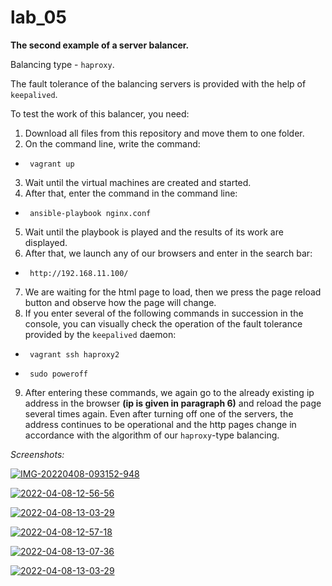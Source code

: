 # lab_05

   **The second example of a server balancer.**

   Balancing type - `haproxy`.
   
   The fault tolerance of the balancing servers is provided with the help of `keepalived`.
   
  To test the work of this balancer, you need:
1. Download all files from this repository and move them to one folder.
2. On the command line, write the command:
*      vagrant up
3. Wait until the virtual machines are created and started.
4. After that, enter the command in the command line:
*      ansible-playbook nginx.conf
5. Wait until the playbook is played and the results of its work are displayed.
6. After that, we launch any of our browsers and enter in the search bar:
*      http://192.168.11.100/
7. We are waiting for the html page to load, then we press the page reload button and observe how the page will change.
8. If you enter several of the following commands in succession in the console, you can visually check the operation of the fault tolerance provided by the    `keepalived` daemon:
*      vagrant ssh haproxy2
*      sudo poweroff
9. After entering these commands, we again go to the already existing ip address in the browser **(ip is given in paragraph 6)** and reload the page several      times again. Even after turning off one of the servers, the address continues to be operational and the http pages change in accordance with the          algorithm of our `haproxy`-type balancing.

*Screenshots:*

<a href="https://ibb.co/02cW1JR"><img src="https://i.ibb.co/H4VMRgf/IMG-20220408-093152-948.jpg" alt="IMG-20220408-093152-948" border="0"></a>

<a href="https://ibb.co/44NnNR8"><img src="https://i.ibb.co/5scgchr/2022-04-08-12-56-56.png" alt="2022-04-08-12-56-56" border="0"></a>

<a href="https://ibb.co/8B1p4TL"><img src="https://i.ibb.co/rtDSfTR/2022-04-08-13-03-29.png" alt="2022-04-08-13-03-29" border="0"></a>

<a href="https://ibb.co/X4nQywv"><img src="https://i.ibb.co/YW5CDrq/2022-04-08-12-57-18.png" alt="2022-04-08-12-57-18" border="0"></a>

<a href="https://ibb.co/3Tshhyy"><img src="https://i.ibb.co/vcBzzxx/2022-04-08-13-07-36.png" alt="2022-04-08-13-07-36" border="0"></a>

<a href="https://ibb.co/8B1p4TL"><img src="https://i.ibb.co/rtDSfTR/2022-04-08-13-03-29.png" alt="2022-04-08-13-03-29" border="0"></a>
